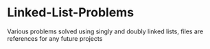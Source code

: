 # Linked-List-Problems
Various problems solved using singly and doubly linked lists, files are references for any future projects
